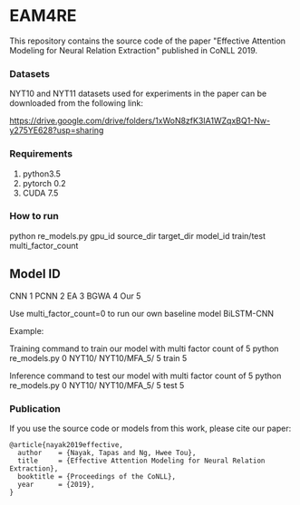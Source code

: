 # EAM4RE #

This repository contains the source code of the paper "Effective Attention Modeling for Neural Relation Extraction" published in CoNLL 2019.

### Datasets ###

NYT10 and NYT11 datasets used for experiments in the paper can be downloaded from the following link:

https://drive.google.com/drive/folders/1xWoN8zfK3IA1WZqxBQ1-Nw-y275YE628?usp=sharing

### Requirements ###

1) python3.5
2) pytorch 0.2
3) CUDA 7.5

### How to run ###

python re_models.py gpu_id source_dir target_dir model_id train/test multi_factor_count

Model	ID
----------
CNN	1
PCNN	2
EA	3
BGWA	4
Our	5

Use multi_factor_count=0 to run our own baseline model BiLSTM-CNN

Example:

Training command to train our model with multi factor count of 5
python re_models.py 0 NYT10/ NYT10/MFA_5/ 5 train 5

Inference command to test our model with multi factor count of 5
python re_models.py 0 NYT10/ NYT10/MFA_5/ 5 test 5

### Publication ###

If you use the source code or models from this work, please cite our paper:

```
@article{nayak2019effective,
  author    = {Nayak, Tapas and Ng, Hwee Tou},
  title     = {Effective Attention Modeling for Neural Relation Extraction},
  booktitle = {Proceedings of the CoNLL},
  year      = {2019},
}
```


